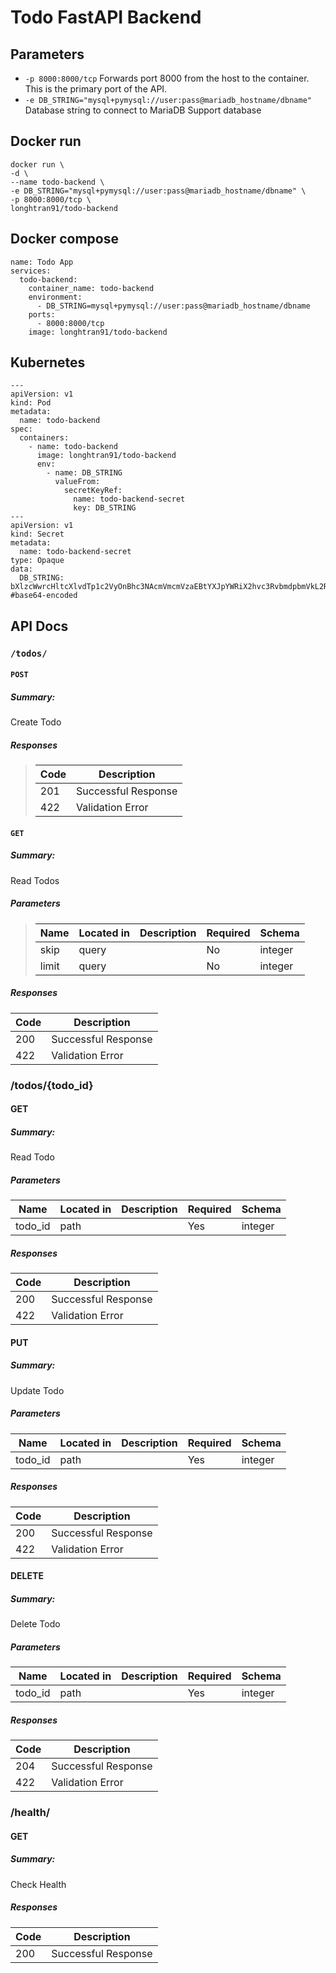 # Todo FastAPI Backend


## Parameters

- `-p 8000:8000/tcp` Forwards port 8000 from the host to the container.  This is the primary port of the API.
- `-e DB_STRING="mysql+pymysql://user:pass@mariadb_hostname/dbname"` Database string to connect to MariaDB Support database

## Docker run

```
docker run \
-d \
--name todo-backend \
-e DB_STRING="mysql+pymysql://user:pass@mariadb_hostname/dbname" \
-p 8000:8000/tcp \
longhtran91/todo-backend
```
## Docker compose
```
name: Todo App
services:
  todo-backend:
    container_name: todo-backend
    environment:
      - DB_STRING=mysql+pymysql://user:pass@mariadb_hostname/dbname
    ports:
      - 8000:8000/tcp
    image: longhtran91/todo-backend
```
## Kubernetes
```
---
apiVersion: v1
kind: Pod
metadata:
  name: todo-backend
spec:
  containers:
    - name: todo-backend
      image: longhtran91/todo-backend
      env:
        - name: DB_STRING
          valueFrom:
            secretKeyRef:
              name: todo-backend-secret
              key: DB_STRING
---
apiVersion: v1
kind: Secret
metadata:
  name: todo-backend-secret
type: Opaque
data:
  DB_STRING: bXlzcWwrcHltcXlvdTp1c2VyOnBhc3NAcmVmcmVzaEBtYXJpYWRiX2hvc3RvbmdpbmVkL2Ri #base64-encoded
```
## API Docs
### `/todos/`
#### `POST`
##### Summary:
Create Todo

##### Responses
> | Code | Description |
> | ---- | ----------- |
> | 201 | Successful Response |
> | 422 | Validation Error |

#### `GET`
##### Summary:

Read Todos

##### Parameters

> | Name | Located in | Description | Required | Schema |
> | ---- | ---------- | ----------- | -------- | ---- |
> | skip | query |  | No | integer |
> | limit | query |  | No | integer |

##### Responses

| Code | Description |
| ---- | ----------- |
| 200 | Successful Response |
| 422 | Validation Error |

### /todos/{todo_id}

#### GET
##### Summary:

Read Todo

##### Parameters

| Name | Located in | Description | Required | Schema |
| ---- | ---------- | ----------- | -------- | ---- |
| todo_id | path |  | Yes | integer |

##### Responses

| Code | Description |
| ---- | ----------- |
| 200 | Successful Response |
| 422 | Validation Error |

#### PUT
##### Summary:

Update Todo

##### Parameters

| Name | Located in | Description | Required | Schema |
| ---- | ---------- | ----------- | -------- | ---- |
| todo_id | path |  | Yes | integer |

##### Responses

| Code | Description |
| ---- | ----------- |
| 200 | Successful Response |
| 422 | Validation Error |

#### DELETE
##### Summary:

Delete Todo

##### Parameters

| Name | Located in | Description | Required | Schema |
| ---- | ---------- | ----------- | -------- | ---- |
| todo_id | path |  | Yes | integer |

##### Responses

| Code | Description |
| ---- | ----------- |
| 204 | Successful Response |
| 422 | Validation Error |

### /health/

#### GET
##### Summary:

Check Health

##### Responses

| Code | Description |
| ---- | ----------- |
| 200 | Successful Response |
